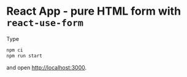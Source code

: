 # React App - pure HTML form with `react-use-form`

Type

```bash
npm ci
npm run start
```

and open [http://localhost:3000](http://localhost:3000).
